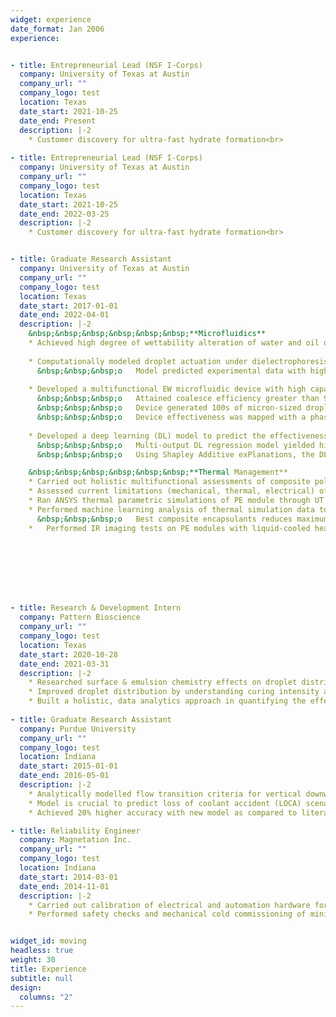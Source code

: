 ```yaml
---
widget: experience
date_format: Jan 2006
experience:


- title: Entrepreneurial Lead (NSF I-Corps)
  company: University of Texas at Austin
  company_url: ""
  company_logo: test
  location: Texas
  date_start: 2021-10-25
  date_end: Present
  description: |-2
    * Customer discovery for ultra-fast hydrate formation<br>
  
- title: Entrepreneurial Lead (NSF I-Corps)
  company: University of Texas at Austin
  company_url: ""
  company_logo: test
  location: Texas
  date_start: 2021-10-25
  date_end: 2022-03-25
  description: |-2
    * Customer discovery for ultra-fast hydrate formation<br>


- title: Graduate Research Assistant
  company: University of Texas at Austin
  company_url: ""
  company_logo: test
  location: Texas
  date_start: 2017-01-01
  date_end: 2022-04-01
  description: |-2
    &nbsp;&nbsp;&nbsp;&nbsp;&nbsp;&nbsp;**Microfluidics**
    * Achieved high degree of wettability alteration of water and oil droplets via surface engineering, surfactants & electrowetting (EW) <br>
      
    * Computationally modeled droplet actuation under dielectrophoresis (DEP) <br>
      &nbsp;&nbsp;&nbsp;o	Model predicted experimental data with high accuracy (> 95%) based on electrohydrodynamic physics
      
    * Developed a multifunctional EW microfluidic device with high capability in droplet coalescence & generation <br>
      &nbsp;&nbsp;&nbsp;o	Attained coalesce efficiency greater than 95%<br>
      &nbsp;&nbsp;&nbsp;o	Device generated 100s of micron-sized droplets per second<br>
      &nbsp;&nbsp;&nbsp;o	Device effectiveness was mapped with a phase diagram with physics-based interpretability<br>
    
    * Developed a deep learning (DL) model to predict the effectiveness of microfluidic devices, which could reduce the costs of evaluating potential designs <br>
      &nbsp;&nbsp;&nbsp;o	Multi-output DL regression model yielded high prediction accuracy <br>
      &nbsp;&nbsp;&nbsp;o	Using Shapley Additive exPlanations, the DL model retained a high degree of physics-based interpretability <br><br>

    &nbsp;&nbsp;&nbsp;&nbsp;&nbsp;&nbsp;**Thermal Management**
    * Carried out holistic multifunctional assessments of composite polymeric encapsulants for power electronics (PE) modules <br>
    * Assessed current limitations (mechanical, thermal, electrical) of nanocomposites on PE modules
    * Ran ANSYS thermal parametric simulations of PE module through UT Austin’s supercomputer 
    * Performed machine learning analysis of thermal simulation data to study effect of nanocomposite encapsulants        
      &nbsp;&nbsp;&nbsp;o	Best composite encapsulants reduces maximum junction temperatures by 7.4 C (steady state) and 8.9 C (transient)
    *	Performed IR imaging tests on PE modules with liquid-cooled heatsink<br>


      





- title: Research & Development Intern
  company: Pattern Bioscience
  company_url: ""
  company_logo: test
  location: Texas
  date_start: 2020-10-28
  date_end: 2021-03-31
  description: |-2     
    * Researched surface & emulsion chemistry effects on droplet distribution in microchannel cells
    * Improved droplet distribution by understanding curing intensity and thermal effects
    * Built a holistic, data analytics approach in quantifying the effects of surfactants on droplet emulsion stability   
  
- title: Graduate Research Assistant
  company: Purdue University
  company_url: ""
  company_logo: test
  location: Indiana
  date_start: 2015-01-01
  date_end: 2016-05-01
  description: |-2
    * Analytically modelled flow transition criteria for vertical downward two-phase flow
    * Model is crucial to predict loss of coolant accident (LOCA) scenarios in high pressure nuclear power plants
    * Achieved 20% higher accuracy with new model as compared to literature    

- title: Reliability Engineer
  company: Magnetation Inc.
  company_url: ""
  company_logo: test
  location: Indiana
  date_start: 2014-03-01
  date_end: 2014-11-01
  description: |-2
    * Carried out calibration of electrical and automation hardware for a mining plant start-up
    * Performed safety checks and mechanical cold commissioning of mining plant


widget_id: moving
headless: true
weight: 30
title: Experience
subtitle: null
design:
  columns: "2"
---
```

